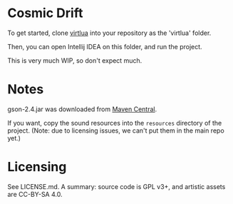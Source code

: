 # Cosmic Drift

To get started, clone [virtlua](https://github.com/cosmicdrift/virtlua) into your repository as the 'virtlua' folder.

Then, you can open Intellij IDEA on this folder, and run the project.

This is very much WIP, so don't expect much.

# Notes

gson-2.4.jar was downloaded from [Maven Central](http://search.maven.org/#artifactdetails|com.google.code.gson|gson|2.4|jar).

If you want, copy the sound resources into the `resources` directory of the project. (Note: due to licensing issues, we can't put them in the main repo yet.)

# Licensing

See LICENSE.md. A summary: source code is GPL v3+, and artistic assets are CC-BY-SA 4.0.
